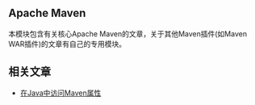## Apache Maven

本模块包含有关核心Apache Maven的文章，关于其他Maven插件(如Maven WAR插件)的文章有自己的专用模块。

## 相关文章

+ [在Java中访问Maven属性](docs/在Java中访问Maven属性.md)